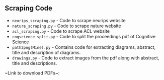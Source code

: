 ## Scraping Code
* `neurips_scraping.py` - Code to scrape neurips website
* `nature_scraping.py` - Code to scrape nature website
* `acl_scraping.py` - Code to scrape ACL website
* `cogscience_split.py` - Code to split the proceedings pdf of Cognitive Science
* `path2png(Mine).py` - Contains code for extracting diagrams, abstract, title and description of diagrams.
* `drawings.py` - Code to extract images from the pdf along with abstract, title and descriptions.

~Link to download PDFs~: 